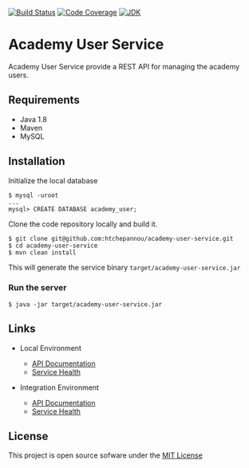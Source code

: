 [![Build Status](https://travis-ci.org/htchepannou/academy-user-service.svg?branch=master)](https://travis-ci.org/htchepannou/academy-user-service)
[![Code Coverage](https://img.shields.io/codecov/c/github/htchepannou/academy-user-service/master.svg)](https://codecov.io/github/htchepannou/academy-user-service?branch=master)
[![JDK](https://img.shields.io/badge/jdk-1.8-brightgreen.svg)](http://www.oracle.com/technetwork/java/javase/downloads/jdk7-downloads-1880260.html)

# Academy User Service
Academy User Service provide a REST API for managing the academy users.

## Requirements
- Java 1.8
- Maven
- MySQL

## Installation
Initialize the local database
```
$ mysql -uroot
...
mysql> CREATE DATABASE academy_user;
```

Clone the code repository locally and build it.
```
$ git clone git@github.com:htchepannou/academy-user-service.git
$ cd academy-user-service
$ mvn clean install
```

This will generate the service binary ``target/academy-user-service.jar``

### Run the server
```
$ java -jar target/academy-user-service.jar
```

## Links
- Local Environment
    - [API Documentation](http://localhost:8080/swagger-ui.html) 
    - [Service Health](http://localhost:8080/health) 

- Integration Environment
    - [API Documentation](https://io-tchepannou-academy-user-service.herokuapp.com/swagger-ui.html) 
    - [Service Health](https://io-tchepannou-academy-user-service.herokuapp.com/health) 

## License
This project is open source sofware under the [MIT License](https://opensource.org/licenses/MIT)

